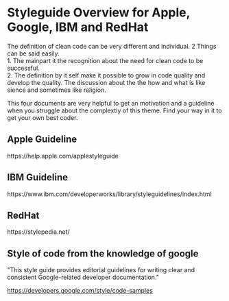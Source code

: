 <h1> Styleguide Overview for Apple, Google, IBM and RedHat </h1>
The definition of clean code can be very different and individual. 2 Things can be said easily. </br>
1. The mainpart it the recognition about the need for clean code to be successful. </br>
2. The definition by it self make it possible to grow in code quality and develop the quality. The discussion about the the how and what is like sience and sometimes like religion.</br>

This four documents are very helpful to get an motivation and a guideline when you struggle about the complextiy of this theme. Find your way in it to get your own best coder.

<h2>Apple Guideline</h2>
https://help.apple.com/applestyleguide

<h2>IBM Guideline</h2>
https://www.ibm.com/developerworks/library/styleguidelines/index.html

<h2>RedHat</h2>
https://stylepedia.net/

<h2> Style of code from the knowledge of google </h2>
"This style guide provides editorial guidelines for writing clear and consistent Google-related developer documentation."

https://developers.google.com/style/code-samples
